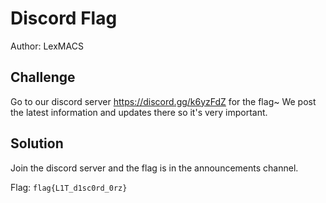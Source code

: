 # Discord Flag
Author: LexMACS

## Challenge
Go to our discord server https://discord.gg/k6yzFdZ for the flag~ We post the latest information and updates there so it's very important.

## Solution 

Join the discord server and the flag is in the announcements channel.

Flag: ```flag{L1T_d1sc0rd_0rz}```


